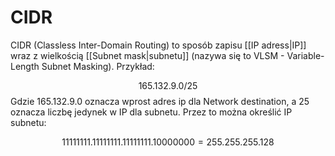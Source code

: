 # CIDR
CIDR (Classless Inter-Domain Routing) to sposób zapisu [[IP adress|IP]] wraz z wielkością [[Subnet mask|subnetu]] (nazywa się to VLSM - Variable-Length Subnet Masking). Przykład:

$$165.132.9.0/25$$
Gdzie $165.132.9.0$ oznacza wprost adres ip dla Network destination, a $25$ oznacza liczbę jedynek w IP dla subnetu. Przez to można określić IP subnetu:

$$11111111.11111111.11111111.10000000 = 255.255.255.128$$

